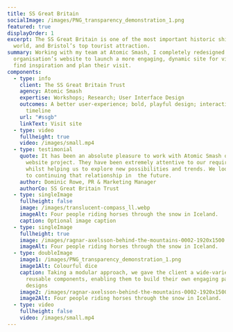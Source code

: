 ```yaml
---
title: SS Great Britain
socialImage: /images/PNG_transparency_demonstration_1.png
featured: true
displayOrder: 1
excerpt: The SS Great Britain is one of the most important historic ships in the
  world, and Bristol’s top tourist attraction.
summary: Working with my team at Atomic Smash, I completely redesigned the
  organisation’s website to launch a more engaging, dynamic site for visitors to
  find inspiration and plan their visit.
components:
  - type: info
    client: The SS Great Britain Trust
    agency: Atomic Smash
    expertise: Workshops; Research; User Interface Design
    outcomes: A better user-experience; bold, playful design; interactive heritage
      timeline
    url: "#ssgb"
    linkText: Visit site
  - type: video
    fullheight: true
    video: /images/small.mp4
  - type: testimonial
    quote: It has been an absolute pleasure to work with Atomic Smash on our new
      website project. They have been extremely attentive to our requirements
      whilst helping us to explore new possibilities and trends. We look forward
      to continuing that relationship in  the future.
    author: Dominic Rowe, PR & Marketing Manager
    authorCo: SS Great Britain Trust
  - type: singleImage
    fullheight: false
    image: /images/translucent-compass_ll.webp
    imageAlt: Four people riding horses through the snow in Iceland.
    caption: Optional image caption
  - type: singleImage
    fullheight: true
    image: /images/ragnar-axelsson-behind-the-mountains-0002-1920x1500.jpg
    imageAlt: Four people riding horses through the snow in Iceland.
  - type: doubleImage
    image1: /images/PNG_transparency_demonstration_1.png
    image1Alt: Colourful dice
    caption: Taking a modular approach, we gave the client a wide-variety of
      reusable components, enabling them to build their own engaging page
      designs
    image2: /images/ragnar-axelsson-behind-the-mountains-0002-1920x1500.jpg
    image2Alt: Four people riding horses through the snow in Iceland.
  - type: video
    fullheight: false
    video: /images/small.mp4
---
```

